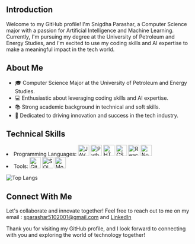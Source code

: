 ## Introduction
Welcome to my GitHub profile! I'm Snigdha Parashar, a Computer Science major with a passion for Artificial Intelligence and Machine Learning. Currently, I'm pursuing my degree at the University of Petroleum and Energy Studies, and I'm excited to use my coding skills and AI expertise to make a meaningful impact in the tech world.

## About Me
- 🎓 Computer Science Major at the University of Petroleum and Energy Studies.
- 💻 Enthusiastic about leveraging coding skills and AI expertise.
- 📚 Strong academic background in technical and soft skills.
- 🚀 Dedicated to driving innovation and success in the tech industry.


## Technical Skills

<li>Programming Languages:
 <img src="https://github.com/snigdha510/snigdha510/assets/100710845/3ccbb517-758f-4809-aa63-ffe19bc556b3" alt="JAVA" width="30" height="30">
  <img src="https://github.com/snigdha510/snigdha510/assets/100710845/9ab5e340-a556-4dc4-a314-b2465f105447" alt="Python" width="30" height="30">
  <img src="https://github.com/snigdha510/snigdha510/assets/100710845/2d8808ed-71c6-45c4-8c25-8d91d98b0624" alt="HTML" width="30" height="30">
  <img src="https://github.com/snigdha510/snigdha510/assets/100710845/ba9a4e8b-ca39-4c8f-a32e-58498c7b0a7c" alt="CSS" width="30" height="30">
  <img src="https://github.com/snigdha510/snigdha510/assets/100710845/ab14e891-1921-40bf-bf90-73bc8f701439" alt="React" width="30" height="30">
  <img src="https://github.com/snigdha510/snigdha510/assets/100710845/e6c56ffe-21d6-4292-ab65-d4278499e6b2" alt="Node" width="30" height="30">
<li>Tools:
<img src="https://github.com/snigdha510/snigdha510/assets/100710845/6433f4e5-0229-4f7b-b3bf-9e93a4246820" alt="Git" width="30" height="30">
  <img src="https://github.com/snigdha510/snigdha510/assets/100710845/29a275e7-be3b-4e40-901d-734454320d68" alt="SQL" width="30" height="30">
  <img src="https://github.com/snigdha510/snigdha510/assets/100710845/959bf90d-10b7-4d06-9be9-991539ccbab7" alt="MongoDB" width="30" height="30">
 
![Top Langs](https://github-readme-stats.vercel.app/api/top-langs/?username=anuraghazra&hide_progress=true)
 

## Connect With Me
Let's collaborate and innovate together! Feel free to reach out to me on my email : sparashar5102001@gmail.com and [LinkedIn](https://www.linkedin.com/in/snigdha-parashar)



Thank you for visiting my GitHub profile, and I look forward to connecting with you and exploring the world of technology together!

